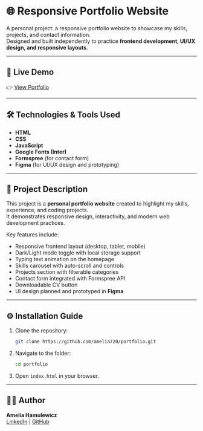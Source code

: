 # 🌐 Responsive Portfolio Website

A personal project: a responsive portfolio website to showcase my skills, projects, and contact information.  
Designed and built independently to practice **frontend development, UI/UX design, and responsive layouts**.

---

## 🚀 Live Demo
👉 [View Portfolio](https://amelia720.github.io/portfolio/)

---

## 🛠️ Technologies & Tools Used
- **HTML**  
- **CSS** 
- **JavaScript**  
- **Google Fonts (Inter)**  
- **Formspree** (for contact form)  
- **Figma** (for UI/UX design and prototyping)  

---

## 📖 Project Description
This project is a **personal portfolio website** created to highlight my skills, experience, and coding projects.  
It demonstrates responsive design, interactivity, and modern web development practices.  

Key features include:
- Responsive frontend layout (desktop, tablet, mobile)  
- Dark/Light mode toggle with local storage support  
- Typing text animation on the homepage  
- Skills carousel with auto-scroll and controls  
- Projects section with filterable categories  
- Contact form integrated with Formspree API  
- Downloadable CV button  
- UI design planned and prototyped in **Figma**  

---

## ⚙️ Installation Guide
1. Clone the repository:  
   ```bash
   git clone https://github.com/amelia720/portfolio.git
   ```
2. Navigate to the folder:  
   ```bash
   cd portfolio
   ```
3. Open `index.html` in your browser.

---

## 👩‍💻 Author
**Amelia Hamulewicz**  
[LinkedIn](https://www.linkedin.com/in/AmeliaHamu) | [GitHub](https://github.com/amelia720)  
